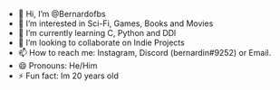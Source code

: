 - 👋 Hi, I’m @Bernardofbs
- 👀 I’m interested in Sci-Fi, Games, Books and Movies
- 🌱 I’m currently learning C, Python and DDl
- 💞️ I’m looking to collaborate on Indie Projects
- 📫 How to reach me: Instagram, Discord (bernardin#9252) or Email.
- 😄 Pronouns: He/Him
- ⚡ Fun fact: Im 20 years old

<!---
Bernardofbs/Bernardofbs is a ✨ special ✨ repository because its `README.md` (this file) appears on your GitHub profile.
You can click the Preview link to take a look at your changes.
--->
